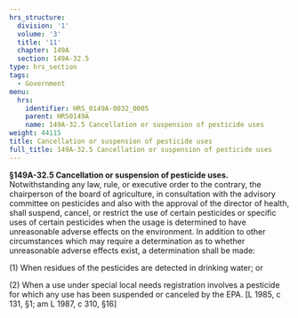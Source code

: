 ```yaml
---
hrs_structure:
  division: '1'
  volume: '3'
  title: '11'
  chapter: 149A
  section: 149A-32.5
type: hrs_section
tags:
  - Government
menu:
  hrs:
    identifier: HRS_0149A-0032_0005
    parent: HRS0149A
    name: 149A-32.5 Cancellation or suspension of pesticide uses
weight: 44115
title: Cancellation or suspension of pesticide uses
full_title: 149A-32.5 Cancellation or suspension of pesticide uses
---
```

**§149A-32.5 Cancellation or suspension of pesticide uses.** Notwithstanding any law, rule, or executive order to the contrary, the chairperson of the board of agriculture, in consultation with the advisory committee on pesticides and also with the approval of the director of health, shall suspend, cancel, or restrict the use of certain pesticides or specific uses of certain pesticides when the usage is determined to have unreasonable adverse effects on the environment. In addition to other circumstances which may require a determination as to whether unreasonable adverse effects exist, a determination shall be made:

(1) When residues of the pesticides are detected in drinking water; or

(2) When a use under special local needs registration involves a pesticide for which any use has been suspended or canceled by the EPA. [L 1985, c 131, §1; am L 1987, c 310, §16]
